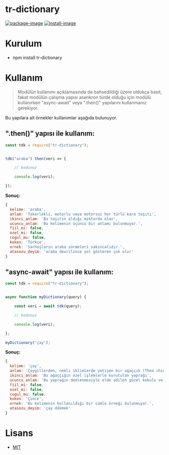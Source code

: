 # tr-dictionary

[![package-image]][package-url]  [![install-image]][install-url]

# Kurulum

- npm install tr-dictionary
  
# Kullanım

> Modülün kullanımı açıklamasında da bahsedildiği üzere oldukça basit, fakat modülün çalışma yapısı asenkron türde olduğu için modülü kullanırken "async-await" veya ".then()" yapılarını kullanmanız gerekiyor.

Bu yapılara ait örnekler kullanımlar aşağıda bulunuyor.

## **".then()" yapısı ile kullanım:**

```js
const tdk = require("tr-dictionary");


tdk("araba").then(veri => {

    // kodunuz

    console.log(veri);

});
```

**Sonuç:**

```js
{
  kelime: 'araba',
  anlam: 'Tekerlekli, motorlu veya motorsuz her türlü kara taşıtı',
  ikinci_anlam: 'Bu taşıtın aldığı miktarda olan',
  ucuncu_anlam: 'Bu kelimenin üçüncü bir anlamı bulunmuyor.',      
  fiil_mi: false,
  ozel_mi: false,
  cogul_mu: false,
  koken: 'Türkçe',
  ornek: 'Sarhoşların araba sürmeleri sakıncalıdır.',
  atasozu_deyim: 'araba devrilince yol gösteren çok olur'
}
```

## **"async-await" yapısı ile kullanım:**

```js
const tdk = require("tr-dictionary");


async function myDictionary(query) {

    const veri = await tdk(query);

    // kodunuz

    console.log(veri);

};

myDictionary("çay");
```

**Sonuç:**

```js
{
  kelime: 'çay',
  anlam: 'Çaygillerden, nemli iklimlerde yetişen bir ağaççık (Thea chinensis)',
  ikinci_anlam: 'Bu ağaççığın özel işlemlerle kurutulan yaprağı',
  ucuncu_anlam: 'Bu yaprağın demlenmesiyle elde edilen güzel kokulu ve sarımtırak kırmızı renkli içecek',
  fiil_mi: false,
  ozel_mi: false,
  cogul_mu: false,
  koken: 'Çince',
  ornek: 'Bu kelimenin kullanıldığı bir cümle örneği bulunmuyor.',
  atasozu_deyim: 'çay dökmek'
}
```

# Lisans

- [MIT](https://github.com/ardneps/tr-dictionary/blob/master/LICENSE)

[package-url]: http://npmjs.org/package/tr-dictionary
[package-image]: https://badge.fury.io/js/tr-dictionary.svg

[install-url]: https://packagephobia.com/result?p=tr-dictionary
[install-image]: https://packagephobia.com/badge?p=tr-dictionary

[npm-url]: https://nodei.co/npm/tr-dictionary/
[npm-image]: https://nodei.co/npm/tr-dictionary.png?downloads=true&downloadRank=true&stars=false